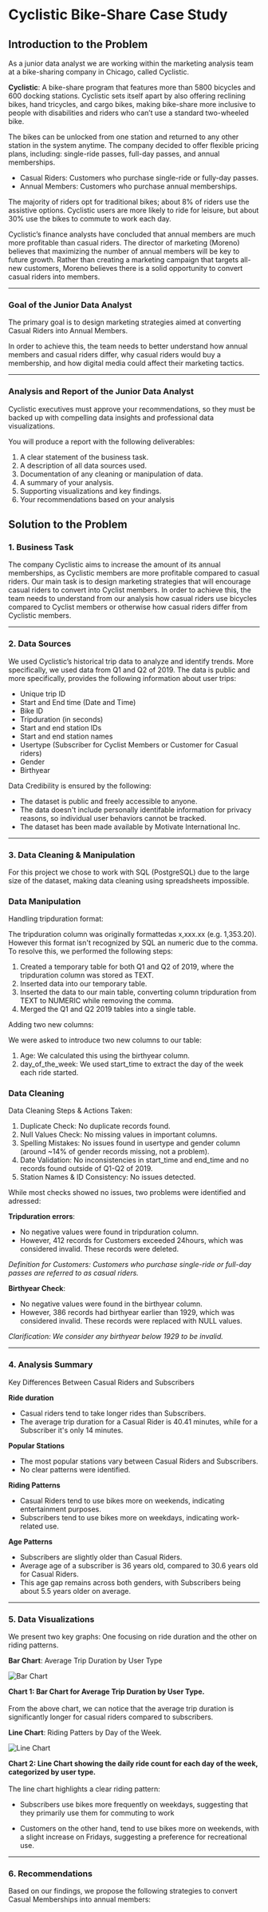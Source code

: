 # Cyclistic Bike-Share Case Study

##  Introduction to the Problem

As a junior data analyst we are working within the marketing analysis team at a bike-sharing company in Chicago, called Cyclistic.

**Cyclistic**: A bike-share program that features more than 5800 bicycles and 600 docking stations. Cyclistic sets itself apart by also offering reclining bikes, hand tricycles, and cargo bikes, making bike-share more inclusive to people with disabilities
and riders who can’t use a standard two-wheeled bike.

The bikes can be unlocked from one station and returned to any other station in the system anytime. The company decided to offer flexible pricing plans, including: single-ride passes, full-day passes, and annual memberships.

- Casual Riders: Customers who purchase single-ride or fully-day passes.
- Annual Members: Customers who purchase annual memberships.

The majority of riders opt for traditional bikes; about 8% of riders use the assistive options. Cyclistic users are more likely to ride for leisure, but about 30% use the bikes to commute to work each day.

Cyclistic’s finance analysts have concluded that annual members are much more profitable than casual riders. The director of marketing (Moreno) believes that maximizing the number of annual members will be key to future growth. Rather than creating a marketing campaign that targets all-new customers, Moreno believes there is a solid opportunity to convert casual riders into members.

---  

### Goal of the Junior Data Analyst

The primary goal is to design marketing strategies aimed at converting Casual Riders into Annual Members.

In order to achieve this, the team needs to better understand how annual members and casual riders differ, why casual riders would buy a membership, and how digital media could affect their marketing tactics.

---  

### Analysis and Report of the Junior Data Analyst

Cyclistic executives must approve your recommendations, so they must be backed up with compelling data insights and professional data visualizations.

You will produce a report with the following deliverables:

1. A clear statement of the business task.
2. A description of all data sources used.
3. Documentation of any cleaning or manipulation of data.
4. A summary of your analysis.
5. Supporting visualizations and key findings.
6. Your recommendations based on your analysis


##  Solution to the Problem

### 1. Business Task

The company Cyclistic aims to increase the amount of its annual memberships, as Cyclistic members are more profitable compared to casual riders. Our main task is to design marketing strategies that will encourage casual riders to convert into Cyclist members. In order to achieve this, the team needs to understand from our analysis how casual riders use bicycles compared to Cyclist members or otherwise how casual riders differ from Cyclistic members.

---  

### 2. Data Sources

We used  Cyclistic’s historical trip data to analyze and identify trends. More specifically, we used data from Q1 and Q2 of 2019. The data is public and more specifically, provides the following information about user trips:

- Unique trip ID
- Start and End time (Date and Time)
- Bike ID
- Tripduration (in seconds)
- Start and end station IDs
- Start and end station names
- Usertype (Subscriber for Cyclist Members or Customer for Casual riders)
- Gender
- Birthyear

Data Credibility is ensured by the following:

- The dataset is public and freely accessible to anyone.
- The data doesn't include personally identifable information for privacy reasons, so individual user behaviors cannot be tracked.
- The dataset has been made available by Motivate International Inc.

---  

### 3. Data Cleaning & Manipulation

For this project we chose to work with SQL (PostgreSQL) due to the large size of the dataset, making data cleaning using spreadsheets impossible.

###  Data Manipulation

Handling tripduration format: 

The tripduration column was originally formattedas x,xxx.xx (e.g. 1,353.20). However this format isn't recognized by SQL an numeric due to the comma. To resolve this, we performed the following steps:

1. Created a temporary table for both Q1 and Q2 of 2019, where the tripduration column was stored as TEXT.
2. Inserted data into our temporary table.
3. Inserted the data to our main table, converting column tripduration from TEXT to NUMERIC while removing the comma.
4. Merged the Q1 and Q2 2019 tables into a single table.

Adding two new columns:

We were asked to introduce two new columns to our table:

1. Age: We calculated this using the birthyear column.
2. day_of_the_week: We used start_time to extract the day of the week each ride started.

###  Data Cleaning

Data Cleaning Steps & Actions Taken:

1. Duplicate Check: No duplicate records found.
2. Null Values Check: No missing values in important columns. 
3. Spelling Mistakes: No issues found in usertype and gender column (around ~14% of gender records missing, not a problem).
4. Date Validation: No inconsistencies in start_time and end_time and no records found outside of Q1-Q2 of 2019.
5. Station Names & ID Consistency: No issues detected.

While most checks showed no issues, two problems were identified and adressed:

**Tripduration errors**: 

- No negative values were found in tripduration column. 
- However, 412 records for Customers exceeded 24hours, which was considered invalid. These records were deleted.

*Definition for Customers: Customers who purchase single-ride or full-day passes are referred to as casual riders.*

**Birthyear Check**: 

- No negative values were found in the birthyear column.
- However, 386 records had birthyear earlier than 1929, which was considered invalid. These records were replaced with NULL values.

*Clarification: We consider any birthyear below 1929 to be invalid.*

---  

### 4. Analysis Summary

Key Differences Between Casual Riders and Subscribers

**Ride duration**

- Casual riders tend to take longer rides than Subscribers.
- The average trip duration for a Casual Rider is 40.41 minutes, while for a Subscriber it's only 14 minutes.

**Popular Stations**

- The most popular stations vary between Casual Riders and Subscribers.
- No clear patterns were identified.

**Riding Patterns**

- Casual Riders tend to use bikes more on weekends, indicating entertainment purposes.
- Subscribers tend to use bikes more on weekdays, indicating work-related use.

**Age Patterns**

- Subscribers are slightly older than Casual Riders.
- Average age of a subscriber is 36 years old, compared to 30.6 years old for Casual Riders.
- This age gap remains across both genders, with Subscribers being about 5.5 years older on average.

---  

### 5. Data Visualizations 

We present two key graphs: One focusing on ride duration and the other on riding patterns.

**Bar Chart**: Average Trip Duration by User Type

![Bar Chart](https://github.com/gntagkas/Bike_Company_Data_Analysis/blob/main/BarChart.png)

**Chart 1: Bar Chart for Average Trip Duration by User Type.**
<br><br>
From the above chart, we can notice that the average trip duration is significantly longer for casual riders compared to subscribers.

**Line Chart**: Riding Patters by Day of the Week.

![Line Chart](https://github.com/gntagkas/Bike_Company_Data_Analysis/blob/main/LineChart.png)
 
**Chart 2: Line Chart showing the daily ride count for each day of the week, categorized by user type.**
<br><br>
The line chart highlights a clear riding pattern:

- Subscribers use bikes more frequently on weekdays, suggesting that they primarily use them for commuting to work

- Customers on the other hand, tend to use bikes more on weekends, with a slight increase on Fridays, suggesting a preference for recreational use.

---  

### 6. Recommendations

Based on our findings, we propose the following strategies to convert Casual Memberships into annual members:
